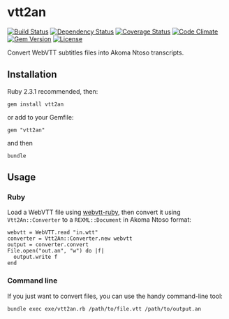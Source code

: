 # vtt2an

[![Build Status](http://img.shields.io/travis/Floppy/vtt2an.svg?style=flat-square)](https://travis-ci.org/Floppy/vtt2an)
[![Dependency Status](https://gemnasium.com/badges/github.com/Floppy/vtt2an.svg)](https://gemnasium.com/github.com/Floppy/vtt2an)
[![Coverage Status](http://img.shields.io/coveralls/Floppy/vtt2an.svg?style=flat-square)](https://coveralls.io/r/Floppy/vtt2an)
[![Code Climate](http://img.shields.io/codeclimate/github/Floppy/vtt2an.svg?style=flat-square)](https://codeclimate.com/github/Floppy/vtt2an)
[![Gem Version](http://img.shields.io/gem/v/vtt2an.svg?style=flat-square)](https://rubygems.org/gems/vtt2an)
[![License](http://img.shields.io/:license-mit-blue.svg?style=flat-square)](http://Floppy.mit-license.org)

Convert WebVTT subtitles files into Akoma Ntoso transcripts.

## Installation

Ruby 2.3.1 recommended, then:

`gem install vtt2an`

or add to your Gemfile:

`gem "vtt2an"`

and then

`bundle`

## Usage

### Ruby

Load a WebVTT file using [webvtt-ruby](https://github.com/opencoconut/webvtt-ruby), then convert it using `Vtt2An::Converter` to a `REXML::Document` in Akoma Ntoso format:

```
webvtt = WebVTT.read "in.wtt"
converter = Vtt2An::Converter.new webvtt
output = converter.convert
File.open("out.an", "w") do |f|
  output.write f
end
```

### Command line

If you just want to convert files, you can use the handy command-line tool:

`bundle exec exe/vtt2an.rb /path/to/file.vtt /path/to/output.an`